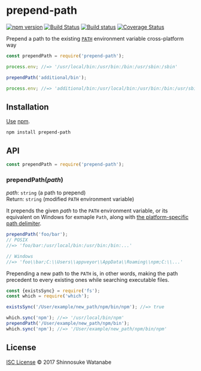 # prepend-path

[![npm version](https://img.shields.io/npm/v/prepend-path.svg)](https://www.npmjs.com/package/prepend-path)
[![Build Status](https://travis-ci.org/shinnn/prepend-path.svg?branch=master)](https://travis-ci.org/shinnn/prepend-path)
[![Build status](https://ci.appveyor.com/api/projects/status/t75b3ps73337xpra/branch/master?svg=true)](https://ci.appveyor.com/project/ShinnosukeWatanabe/prepend-path/branch/master)
[![Coverage Status](https://img.shields.io/coveralls/shinnn/prepend-path.svg)](https://coveralls.io/github/shinnn/prepend-path?branch=master)

Prepend a path to the existing [`PATH`](http://pubs.opengroup.org/onlinepubs/000095399/basedefs/xbd_chap08.html#tag_08_03) environment variable cross-platform way

```javascript
const prependPath = require('prepend-path');

process.env; //=> '/usr/local/bin:/usr/bin:/bin:/usr/sbin:/sbin'

prependPath('additional/bin');

process.env; //=> 'additional/bin:/usr/local/bin:/usr/bin:/bin:/usr/sbin:/sbin'
```

## Installation

[Use](https://docs.npmjs.com/cli/install) [npm](https://docs.npmjs.com/getting-started/what-is-npm).

```
npm install prepend-path
```

## API

```javascript
const prependPath = require('prepend-path');
```

### prependPath(*path*)

*path*: `string` (a path to prepend)  
Return: `string` (modified `PATH` environment variable)

It prepends the given *path* to the `PATH` environment variable, or its equivalent on Windows for exmaple `Path`, along with [the platform-specific path delimiter](https://nodejs.org/api/path.html#path_path_delimiter).

```javascript
prependPath('foo/bar');
// POSIX
//=> 'foo/bar:/usr/local/bin:/usr/bin:/bin:...'

// Windows
//=> 'foo\\bar;C:\\Users\\appveyor\\AppData\\Roaming\\npm;C:\\...'
```

Prepending a new path to the `PATH` is, in other words, making the path precedent to every existing ones while searching executable files.

```javascript
const {existsSync} = require('fs');
const which = require('which');

existsSync('/User/example/new_path/npm/bin/npm'); //=> true

which.sync('npm'); //=> '/usr/local/bin/npm'
prependPath('/User/example/new_path/npm/bin');
which.sync('npm'); //=> '/User/example/new_path/npm/bin/npm'
```

## License

[ISC License](./LICENSE) © 2017 Shinnosuke Watanabe
